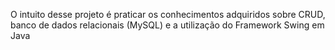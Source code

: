 O intuito desse projeto é praticar os conhecimentos adquiridos sobre CRUD, banco de dados relacionais (MySQL) e a utilização do Framework Swing em Java